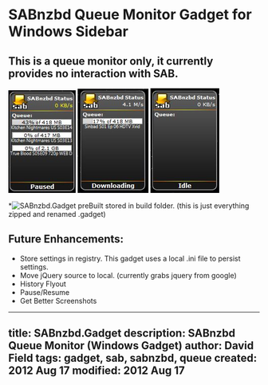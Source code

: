 SABnzbd Queue Monitor Gadget for Windows Sidebar
=========

## This is a queue monitor only, it currently provides no interaction with SAB.

![SABnzbdGad ss](https://github.com/fuzion9/SABnzbd.Gadget/raw/master/images/ss.jpg) 
![SABnzbdGad ss2](https://github.com/fuzion9/SABnzbd.Gadget/raw/master/images/ss2.jpg)
![SABnzbdGad ss3](https://github.com/fuzion9/SABnzbd.Gadget/raw/master/images/ss3.JPG)

*![SABnzbd.Gadget preBuilt](https://github.com/fuzion9/SABnzbd.Gadget/raw/master/build/SABnzbd.gadget) stored in build folder. (this is just everything zipped and renamed .gadget)

Future Enhancements:
--------------------
* Store settings in registry.  This gadget uses a local .ini file to persist settings.
* Move jQuery source to local. (currently grabs jquery from google)
* History Flyout
* Pause/Resume
* Get Better Screenshots



---
title: SABnzbd.Gadget
description: SABnzbd Queue Monitor (Windows Gadget)
author: David Field
tags: gadget, sab, sabnzbd, queue
created:  2012 Aug 17
modified: 2012 Aug 17
---
